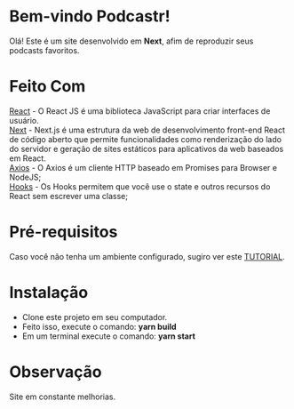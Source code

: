 # Bem-vindo Podcastr!

Olá! Este é um site desenvolvido em **Next**, afim de reproduzir seus podcasts favoritos.

# Feito Com

[React](https://pt-br.reactjs.org) - O React JS é uma biblioteca JavaScript para criar interfaces de usuário.<br/>
[Next](https://nextjs.org) - Next.js é uma estrutura da web de desenvolvimento front-end React de código aberto que permite funcionalidades como renderização do lado do servidor e geração de sites estáticos para aplicativos da web baseados em React.<br/>
[Axios](https://github.com/axios/axios) - O Axios é um cliente HTTP baseado em Promises para Browser e NodeJS;<br/>
[Hooks](https://pt-br.reactjs.org/docs/hooks-intro.html) - Os Hooks permitem que você use o state e outros recursos do React sem escrever uma classe;

# Pré-requisitos
Caso você não tenha um ambiente configurado, sugiro ver este [TUTORIAL](https://nextjs.org/docs).

# Instalação
- Clone este projeto em seu computador.
- Feito isso, execute o comando: **yarn build**
- Em um terminal execute o comando:  **yarn start**

# Observação

Site em constante melhorias.

